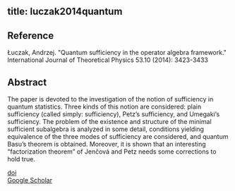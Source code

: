 title: luczak2014quantum
---

## Reference

Łuczak, Andrzej. "Quantum sufficiency in the operator algebra framework." International Journal of Theoretical Physics 53.10 (2014): 3423-3433

## Abstract

The paper is devoted to the investigation of the notion of sufficiency in quantum statistics. Three kinds of this notion are considered: plain sufficiency (called simply: sufficiency), Petz’s sufficiency, and Umegaki’s sufficiency. The problem of the existence and structure of the minimal sufficient subalgebra is analyzed in some detail, conditions yielding equivalence of the three modes of sufficiency are considered, and quantum Basu’s theorem is obtained. Moreover, it is shown that an interesting “factorization theorem” of Jenčová and Petz needs some corrections to hold true.



[doi](https://doi.org/10.1007/s10773-013-1747-4)     
[Google Scholar](https://scholar.google.com/scholar?cluster=11203853359287530403&hl=sk&as_sdt=0,5)
